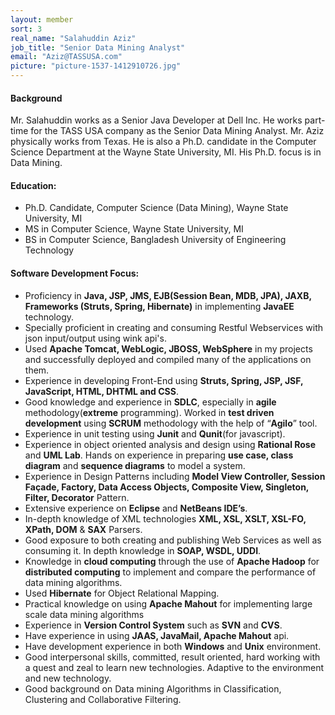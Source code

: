 ```yaml
---
layout: member
sort: 3
real_name: "Salahuddin Aziz"
job_title: "Senior Data Mining Analyst"
email: "Aziz@TASSUSA.com"
picture: "picture-1537-1412910726.jpg"
---
```

#### Background
Mr. Salahuddin works as a Senior Java Developer at Dell Inc. He works part-time for the TASS USA company as the Senior Data Mining Analyst. Mr. Aziz physically works from Texas. He is also a Ph.D. candidate in the Computer Science Department at the Wayne State University, MI. His Ph.D. focus is in Data Mining.

#### Education:
- Ph.D. Candidate, Computer Science (Data Mining), Wayne State University, MI
- MS in Computer Science, Wayne State University, MI
- BS in Computer Science, Bangladesh University of Engineering Technology

#### Software Development Focus:
- Proficiency in **Java, JSP, JMS, EJB(Session Bean, MDB, JPA), JAXB, Frameworks (Struts, Spring, Hibernate)** in implementing **JavaEE** technology.
- Specially proficient in creating and consuming Restful Webservices with json input/output using wink api's.
- Used **Apache Tomcat, WebLogic, JBOSS, WebSphere** in my projects and successfully deployed and compiled many of the applications on them.
- Experience in developing Front-End using **Struts, Spring, JSP, JSF, JavaScript, HTML, DHTML and CSS**.
- Good knowledge and experience in **SDLC**, especially in **agile** methodology(**extreme** programming). Worked in **test driven development** using **SCRUM** methodology with the help of “**Agilo**” tool.
- Experience in unit testing using **Junit** and **Qunit**(for javascript).
- Experience in object oriented analysis and design using **Rational Rose** and **UML Lab**. Hands on experience in preparing **use case, class diagram** and **sequence diagrams** to model a system.
- Experience in Design Patterns including **Model View Controller, Session Façade, Factory, Data Access Objects, Composite View, Singleton, Filter, Decorator** Pattern.
- Extensive experience on **Eclipse** and **NetBeans IDE’s**.
- In-depth knowledge of XML technologies **XML, XSL, XSLT, XSL-FO, XPath, DOM** & **SAX** Parsers.
- Good exposure to both creating and publishing Web Services as well as consuming it. In depth knowledge in **SOAP, WSDL, UDDI**.
- Knowledge in **cloud computing** through the use of **Apache Hadoop** for **distributed computing** to implement and compare the performance of data mining algorithms.
- Used **Hibernate** for Object Relational Mapping.
- Practical knowledge on using **Apache Mahout** for implementing large scale data mining algorithms
- Experience in **Version Control System** such as **SVN** and **CVS**. 
- Have experience in using **JAAS, JavaMail, Apache Mahout** api.
- Have development experience in both **Windows** and **Unix** environment.
- Good interpersonal skills, committed, result oriented, hard working with a quest and zeal to learn new technologies. Adaptive to the environment and new technology.
- Good background on Data mining Algorithms in Classification, Clustering and Collaborative Filtering.